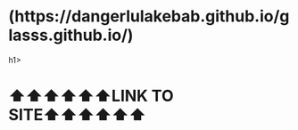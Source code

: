 <h1>(https://dangerlulakebab.github.io/glasss.github.io/)</h1>h1>
<h1>⬆️⬆️⬆️⬆️⬆️⬆️LINK TO SITE⬆️⬆️⬆️⬆️⬆️⬆️</h1>
